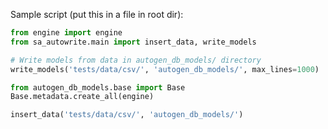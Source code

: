 Sample script (put this in a file in root dir):

```python
from engine import engine
from sa_autowrite.main import insert_data, write_models

# Write models from data in autogen_db_models/ directory
write_models('tests/data/csv/', 'autogen_db_models/', max_lines=1000)

from autogen_db_models.base import Base
Base.metadata.create_all(engine)

insert_data('tests/data/csv/', 'autogen_db_models/')
```

